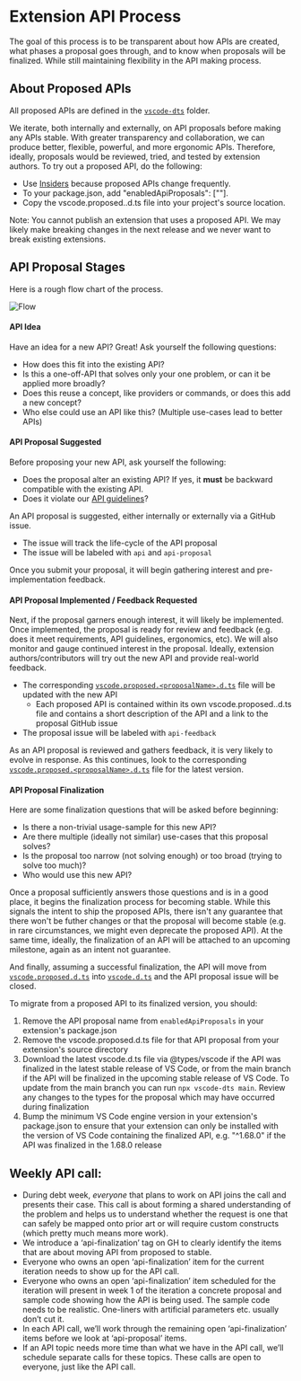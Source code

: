 # Extension API Process

The goal of this process is to be transparent about how APIs are created, what
phases a proposal goes through, and to know when proposals will be finalized.
While still maintaining flexibility in the API making process.

## About Proposed APIs

All proposed APIs are defined in the
[`vscode-dts`](https://github.com/microsoft/vscode/blob/main/src/vscode-dts)
folder.

We iterate, both internally and externally, on API proposals before making any
APIs stable. With greater transparency and collaboration, we can produce better,
flexible, powerful, and more ergonomic APIs. Therefore, ideally, proposals would
be reviewed, tried, and tested by extension authors. To try out a proposed API,
do the following:

-   Use [Insiders](https://code.visualstudio.com/insiders/) because proposed
    APIs change frequently.
-   To your package.json, add "enabledApiProposals": ["<proposalName>"].
-   Copy the vscode.proposed.<proposalName>.d.ts file into your project's source
    location.

Note: You cannot publish an extension that uses a proposed API. We may likely
make breaking changes in the next release and we never want to break existing
extensions.

## API Proposal Stages

Here is a rough flow chart of the process.

![Flow](https://user-images.githubusercontent.com/10179520/83657557-60267800-a597-11ea-8831-7bf284d5233a.png)

#### API Idea

Have an idea for a new API? Great! Ask yourself the following questions:

-   How does this fit into the existing API?
-   Is this a one-off-API that solves only your one problem, or can it be
    applied more broadly?
-   Does this reuse a concept, like providers or commands, or does this add a
    new concept?
-   Who else could use an API like this? (Multiple use-cases lead to better
    APIs)

#### API Proposal Suggested

Before proposing your new API, ask yourself the following:

-   Does the proposal alter an existing API? If yes, it **must** be backward
    compatible with the existing API.
-   Does it violate our
    [API guidelines](https://github.com/Microsoft/vscode/wiki/Extension-API-guidelines)?

An API proposal is suggested, either internally or externally via a GitHub
issue.

-   The issue will track the life-cycle of the API proposal
-   The issue will be labeled with `api` and `api-proposal`

Once you submit your proposal, it will begin gathering interest and
pre-implementation feedback.

#### API Proposal Implemented / Feedback Requested

Next, if the proposal garners enough interest, it will likely be implemented.
Once implemented, the proposal is ready for review and feedback (e.g. does it
meet requirements, API guidelines, ergonomics, etc). We will also monitor and
gauge continued interest in the proposal. Ideally, extension
authors/contributors will try out the new API and provide real-world feedback.

-   The corresponding
    [`vscode.proposed.<proposalName>.d.ts`](https://github.com/microsoft/vscode/blob/main/src/vscode-dts)
    file will be updated with the new API
    -   Each proposed API is contained within its own
        vscode.proposed.<proposalName>.d.ts file and contains a short
        description of the API and a link to the proposal GitHub issue
-   The proposal issue will be labeled with `api-feedback`

As an API proposal is reviewed and gathers feedback, it is very likely to evolve
in response. As this continues, look to the corresponding
[`vscode.proposed.<proposalName>.d.ts`](https://github.com/microsoft/vscode/blob/main/src/vscode-dts)
file for the latest version.

#### API Proposal Finalization

Here are some finalization questions that will be asked before beginning:

-   Is there a non-trivial usage-sample for this new API?
-   Are there multiple (ideally not similar) use-cases that this proposal
    solves?
-   Is the proposal too narrow (not solving enough) or too broad (trying to
    solve too much)?
-   Who would use this new API?

Once a proposal sufficiently answers those questions and is in a good place, it
begins the finalization process for becoming stable. While this signals the
intent to ship the proposed APIs, there isn't any guarantee that there won't be
futher changes or that the proposal will become stable (e.g. in rare
circumstances, we might even deprecate the proposed API). At the same time,
ideally, the finalization of an API will be attached to an upcoming milestone,
again as an intent not guarantee.

And finally, assuming a successful finalization, the API will move from
[`vscode.proposed.d.ts`](https://github.com/Microsoft/vscode/blob/master/src/vs/vscode.proposed.d.ts)
into
[`vscode.d.ts`](https://github.com/Microsoft/vscode/blob/master/src/vs/vscode.d.ts)
and the API proposal issue will be closed.

To migrate from a proposed API to its finalized version, you should:

1. Remove the API proposal name from `enabledApiProposals` in your extension's
   package.json
2. Remove the vscode.proposed.d.ts file for that API proposal from your
   extension's source directory
3. Download the latest vscode.d.ts file via @types/vscode if the API was
   finalized in the latest stable release of VS Code, or from the main branch if
   the API will be finalized in the upcoming stable release of VS Code. To
   update from the main branch you can run `npx vscode-dts main`. Review any
   changes to the types for the proposal which may have occurred during
   finalization
4. Bump the minimum VS Code engine version in your extension's package.json to
   ensure that your extension can only be installed with the version of VS Code
   containing the finalized API, e.g. "^1.68.0" if the API was finalized in the
   1.68.0 release

## Weekly API call:

-   During debt week, _everyone_ that plans to work on API joins the call and
    presents their case. This call is about forming a shared understanding of
    the problem and helps us to understand whether the request is one that can
    safely be mapped onto prior art or will require custom constructs (which
    pretty much means more work).
-   We introduce a ‘api-finalization’ tag on GH to clearly identify the items
    that are about moving API from proposed to stable.
-   Everyone who owns an open ‘api-finalization’ item for the current iteration
    needs to show up for the API call.
-   Everyone who owns an open ‘api-finalization’ item scheduled for the
    iteration will present in week 1 of the iteration a concrete proposal and
    sample code showing how the API is being used. The sample code needs to be
    realistic. One-liners with artificial parameters etc. usually don’t cut it.
-   In each API call, we’ll work through the remaining open ‘api-finalization’
    items before we look at ‘api-proposal’ items.
-   If an API topic needs more time than what we have in the API call, we’ll
    schedule separate calls for these topics. These calls are open to everyone,
    just like the API call.
